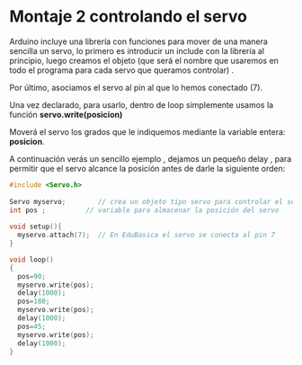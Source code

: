 
# Montaje 2 controlando el servo

Arduino incluye una librería con funciones para mover de una manera sencilla un servo, lo primero es introducir un include con la librería al principio, luego creamos el objeto (que será el nombre que usaremos en todo el programa para cada servo que queramos controlar) .

Por último, asociamos el servo al pin al que lo hemos conectado (7).

Una vez declarado, para usarlo, dentro de loop simplemente usamos la función **servo.write(posicion)**

Moverá el servo los grados que le indiquemos mediante la variable entera: **posicion**.

A continuación verás un sencillo ejemplo , dejamos un pequeño delay , para permitir que el servo alcance la posición antes de darle la siguiente orden:

```cpp
#include <Servo.h> 
 
Servo myservo;        // crea un objeto tipo servo para controlar el servo 
int pos ;          // variable para almacenar la posición del servo
 
void setup(){ 
  myservo.attach(7);  // En EduBasica el servo se conecta al pin 7 
}

void loop() 
{ 
  pos=90;        
  myservo.write(pos); 
  delay(1000);        
  pos=180;       
  myservo.write(pos); 
  delay(1000);  
  pos=45;        
  myservo.write(pos); 
  delay(1000);  
}
```



